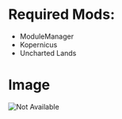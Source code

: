 # Required Mods:

- ModuleManager
- Kopernicus
- Uncharted Lands

# Image

![Not Available](https://raw.githubusercontent.com/Sigma88/Stockalike/Screenshots/Images/Mercury.png)

